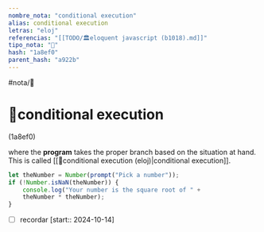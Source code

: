 ```yaml
---
nombre_nota: "conditional execution"
alias: conditional execution
letras: "eloj"
referencias: "[[TODO/🏛️eloquent javascript (b1018).md]]"
tipo_nota: "📑"
hash: "1a8ef0"
parent_hash: "a922b"
---
```


#nota/📑

# 📑conditional execution
<div class="hash">(1a8ef0)</div>

where the __program__ takes the proper branch based on the
situation at hand. This is called [[📑conditional execution (eloj)|conditional execution]].

```javascript
let theNumber = Number(prompt("Pick a number"));
if (!Number.isNaN(theNumber)) {
    console.log("Your number is the square root of " +
    theNumber * theNumber);
}
```


- [ ] recordar  [start:: 2024-10-14]
